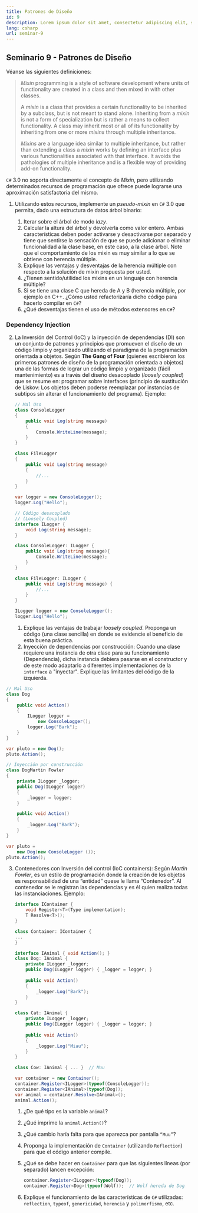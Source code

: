 ```yaml
---
title: Patrones de Diseño
id: 9
description: Lorem ipsum dolor sit amet, consectetur adipiscing elit, sed do eiusmod tempor incididunt ut labore et dolore magna aliqua. Turpis tincidunt id aliquet risus feugiat.
lang: csharp
url: seminar-9
---
```


## Seminario 9 - Patrones de Diseño

Véanse las siguientes definiciones:

> *Mixin* programming is a style of software development where units of functionality are created in a
> class and then mixed in with other classes.
>
> A *mixin* is a class that provides a certain functionality to be inherited by a subclass, but is not meant
> to stand alone. Inheriting from a *mixin* is not a form of specialization but is rather a means to collect
> functionality. A class may inherit most or all of its functionality by inheriting from one or more *mixins*
> through multiple inheritance.
>
> *Mixins* are a language idea similar to multiple inheritance, but rather than extending a class a *mixin*
> works by defining an interface plus various functionalities associated with that interface. It avoids the
> pathologies of multiple inheritance and is a flexible way of providing add-on functionality.

`C#` 3.0 no soporta directamente el concepto de *Mixin*, pero utilizando determinados recursos de
programación que ofrece puede lograrse una aproximación satisfactoria del mismo. 

1. Utilizando estos recursos, implemente un *pseudo-mixin* en `C#` 3.0 que permita, dado una estructura de datos árbol
binario:

   1. Iterar sobre el árbol de modo *lazy*.
   2. Calcular la altura del árbol y devolverla como valor entero. Ambas características deben poder activarse y desactivarse 
   por separado y tiene que sentirse la sensación de que se puede adicionar o eliminar funcionalidad a la clase base, 
   en este caso, a la clase árbol. Note que el comportamiento de los mixin es muy similar a lo que se obtiene con herencia múltiple.
   3. Explique las ventajas y desventajas de la herencia múltiple con respecto a la solución de mixin
   propuesta por usted.
   4. ¿Tienen sentido/utilidad los mixins en un lenguaje con herencia múltiple?
   5. Si se tiene una clase C que hereda de A y B (herencia múltiple, por ejemplo en C++. ¿Cómo
   usted refactorizaría dicho código para hacerlo compilar en `C#`?
   6. ¿Qué desventajas tienen el uso de métodos extensores en `C#`?

### Dependency Injection

2. La Inversión del Control (IoC) y la inyección de dependencias (DI) son un
conjunto de patrones y principios que promueven el diseño de un código limpio y organizado
utilizando el paradigma de la programación orientada a objetos. Según **The Gang of Four** 
(quienes escribieron los primeros patrones de diseño de la programación orientada a objetos) una de las
formas de lograr un código limpio y organizado (fácil mantenimiento) es a través del diseño
desacoplado (*loosely coupled*) que se resume en: programar sobre interfaces (principio de sustitución
de Liskov: Los objetos deben poderse reemplazar por instancias de subtipos sin alterar el
funcionamiento del programa). Ejemplo:

   ```csharp
   // Mal Uso
   class ConsoleLogger 
   {
       public void Log(string message) 
       {
           Console.WriteLine(message);
       }
   }
   
   class FileLogger 
   {
       public void Log(string message) 
       {
           //...
       }
   }
   
   var logger = new ConsoleLogger();
   logger.Log("Hello"); 
   
   // Código desacoplado 
   // (Loosely Coupled)
   interface ILogger {
       void Log(string message);
   }
   
   class ConsoleLogger: ILogger {
       public void Log(string message){
           Console.WriteLine(message);
       }
   }
   
   class FileLogger: ILogger {
       public void Log(string message) {
           //...
       }
   }
   
   ILogger logger = new ConsoleLogger();
   logger.Log("Hello");
   ```

   1. Explique las ventajas de trabajar *loosely coupled*. Proponga un código (una clase sencilla) en
   donde se evidencie el beneficio de esta buena práctica.
   2. Inyección de dependencias por construcción: Cuando una clase requiere una instancia de
   otra clase para su funcionamiento (Dependencia), dicha instancia debiera pasarse en el
   constructor y de este modo adaptarlo a diferentes implementaciones de la `interface` a
   "inyectar". Explique las limitantes del código de la izquierda.

```csharp
// Mal Uso
class Dog
{
    public void Action()
    {
        ILogger logger = 
            new ConsoleLogger();
        logger.Log("Bark");
    }
} 

var pluto = new Dog();
pluto.Action(); 

// Inyección por construcción
class DogMartin Fowler
{
    private ILogger _logger;
    public Dog(ILogger logger)
    {
        _logger = logger;
    }

    public void Action()
    {
        _logger.Log("Bark");
    }
}

var pluto = 
    new Dog(new ConsoleLogger ());
pluto.Action();
```

3. Contenedores con Inversión del control (IoC containers): Según *Martin Fowler*, es un estilo
de programación donde la creación de los objetos es responsabilidad de una “entidad” quese le llama “Contenedor”.
Al contenedor se le registran las dependencias y es él quien realiza todas las instanciaciones. 
Ejemplo:

   ```csharp
   interface IContainer {
       void Register<T>(Type implementation);
       T Resolve<T>();
   }
   
   class Container: IContainer {
   ...
   }
   
   interface IAnimal { void Action(); }
   class Dog: IAnimal {
       private ILogger _logger;
       public Dog(ILogger logger) { _logger = logger; }
       
       public void Action()
       {
           _logger.Log("Bark");
       }
   }
   
   class Cat: IAnimal {
       private ILogger _logger;
       public Dog(ILogger logger) { _logger = logger; }
       
       public void Action()
       {
           _logger.Log("Miau");
       }
   }
   
   class Cow: IAnimal { ... }  // Muu
   
   var container = new Container();
   container.Register<ILogger>(typeof(ConsoleLogger));
   container.Register<IAnimal>(typeof(Dog));
   var animal = container.Resolve<IAnimal>();
   animal.Action();
   ```

   1. ¿De qué tipo es la variable `animal`?
   2. ¿Qué imprime la `animal.Action()`?
   3. ¿Qué cambio haría falta para que aparezca por pantalla `“Muu”`?
   4. Proponga la implementación de `Container` (utilizando `Reflection`) para que el código
        anterior compile.
   5. ¿Qué se debe hacer en `Container` para que las siguientes líneas (por separado) lancen
        excepción:

      ```csharp
      container.Register<ILogger>(typeof(Dog));
      container.Register<Dog>(typeof(Wolf));  // Wolf hereda de Dog
      ```

   6. Explique el funcionamiento de las características de `C#` utilizadas: `reflection`, `typeof`,
        `genericidad`, `herencia` y `polimorfismo`, etc.
